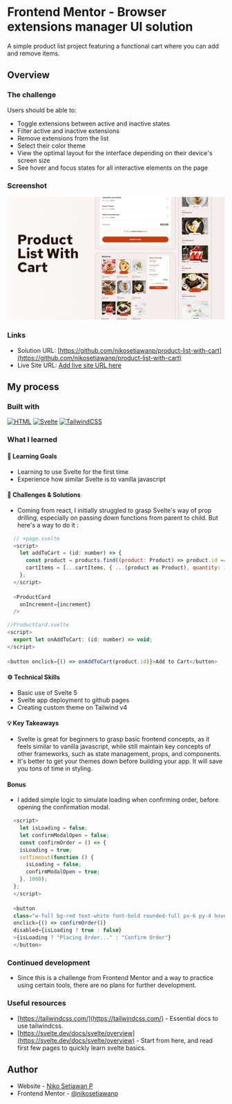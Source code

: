 # Frontend Mentor - Browser extensions manager UI solution

A simple product list project featuring a functional cart where you can add and remove items.

## Overview

### The challenge

Users should be able to:

- Toggle extensions between active and inactive states
- Filter active and inactive extensions
- Remove extensions from the list
- Select their color theme
- View the optimal layout for the interface depending on their device's screen size
- See hover and focus states for all interactive elements on the page

### Screenshot

![screenshot](./screenshots/screenshot.jpg)

### Links

- Solution URL: [https://github.com/nikosetiawanp/product-list-with-cart](https://github.com/nikosetiawanp/product-list-with-cart)
- Live Site URL: [Add live site URL here](https://your-live-site-url.com)

## My process

### Built with

[![HTML](https://img.shields.io/badge/HTML-%23E34F26.svg?logo=html5&logoColor=white)](#)
[![Svelte](https://img.shields.io/badge/Svelte-%23f1413d.svg?logo=svelte&logoColor=white)](#)
[![TailwindCSS](https://img.shields.io/badge/Tailwind%20CSS-%2338B2AC.svg?logo=tailwind-css&logoColor=white)](#)

### What I learned

#### 🎯 Learning Goals

- Learning to use Svelte for the first time
- Experience how similar Svelte is to vanilla javascript

#### 🚧 Challenges & Solutions

- Coming from react, I initially struggled to grasp Svelte's way of prop drilling, especially on passing down functions from parent to child. But here's a way to do it :

```javascript
  // +page.svelte
  <script>
    let addToCart = (id: number) => {
      const product = products.find((product: Product) => product.id == id);
      cartItems = [...cartItems, { ...(product as Product), quantity: 1 }];
    };
  </script>

  <ProductCard
    onIncrement={increment}
  />
```

```javascript
//ProductCard.svelte
<script>
  export let onAddToCart: (id: number) => void;
</script>

<button onclick={() => onAddToCart(product.id)}>Add to Cart</button>
```

#### ⚙️ Technical Skills

- Basic use of Svelte 5
- Svelte app deployment to github pages
- Creating custom theme on Tailwind v4

#### 💡 Key Takeaways

- Svelte is great for beginners to grasp basic frontend concepts, as it feels similar to vanilla javascript, while still maintain key concepts of other frameworks, such as state management, props, and components.
- It's better to get your themes down before building your app. It will save you tons of time in styling.

#### Bonus

- I added simple logic to simulate loading when confirming order, before opening the confirmation modal.

```javascript
  <script>
    let isLoading = false;
    let confirmModalOpen = false;
    const confirmOrder = () => {
    isLoading = true;
    setTimeout(function () {
      isLoading = false;
      confirmModalOpen = true;
    }, 1000);
  };
  </script>

  <button
  class="w-full bg-red text-white font-bold rounded-full px-6 py-4 hover:cursor-pointer hover:bg-red-hover disabled:bg-rose-300 transition-all"
  onclick={() => confirmOrder()}
  disabled={isLoading ? true : false}
  >{isLoading ? "Placing Order..." : "Confirm Order"}
  </button>
```

### Continued development

- Since this is a challenge from Frontend Mentor and a way to practice using certain tools, there are no plans for further development.

### Useful resources

- [https://tailwindcss.com/](https://tailwindcss.com/) - Essential docs to use tailwindcss.
- [https://svelte.dev/docs/svelte/overview](https://svelte.dev/docs/svelte/overview) - Start from here, and read first few pages to quickly learn svelte basics.

## Author

- Website - [Niko Setiawan P](https://github.com/nikosetiawanp/)
- Frontend Mentor - [@nikosetiawanp](https://www.frontendmentor.io/profile/nikosetiawanp)
